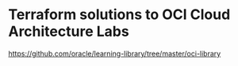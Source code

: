 # Terraform solutions to OCI Cloud Architecture Labs

https://github.com/oracle/learning-library/tree/master/oci-library
